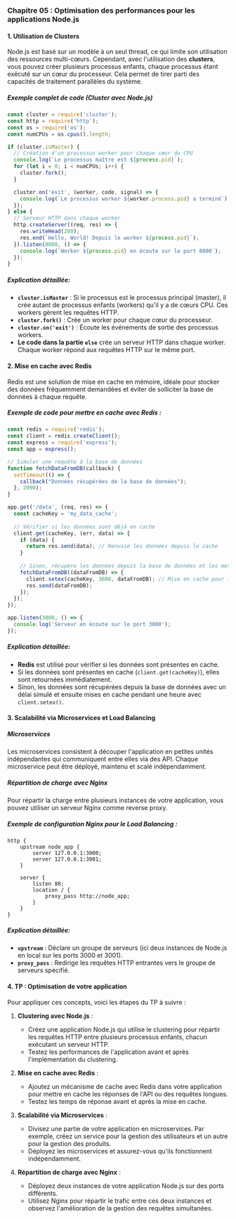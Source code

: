 ### Chapitre 05 : Optimisation des performances pour les applications Node.js

#### 1. **Utilisation de Clusters**

Node.js est basé sur un modèle à un seul thread, ce qui limite son utilisation des ressources multi-cœurs. Cependant, avec l'utilisation des **clusters**, vous pouvez créer plusieurs processus enfants, chaque processus étant exécuté sur un cœur du processeur. Cela permet de tirer parti des capacités de traitement parallèles du système.

##### **Exemple complet de code (Cluster avec Node.js)**

```javascript
const cluster = require('cluster');
const http = require('http');
const os = require('os');
const numCPUs = os.cpus().length;

if (cluster.isMaster) {
  // Création d'un processus worker pour chaque cœur du CPU
  console.log(`Le processus maître est ${process.pid}`);
  for (let i = 0; i < numCPUs; i++) {
    cluster.fork();
  }

  cluster.on('exit', (worker, code, signal) => {
    console.log(`Le processus worker ${worker.process.pid} a terminé`);
  });
} else {
  // Serveur HTTP dans chaque worker
  http.createServer((req, res) => {
    res.writeHead(200);
    res.end(`Hello, World! Depuis le worker ${process.pid}`);
  }).listen(8000, () => {
    console.log(`Worker ${process.pid} en écoute sur le port 8000`);
  });
}
```

##### **Explication détaillée**:
- **`cluster.isMaster`** : Si le processus est le processus principal (master), il crée autant de processus enfants (workers) qu'il y a de cœurs CPU. Ces workers gèrent les requêtes HTTP.
- **`cluster.fork()`** : Crée un worker pour chaque cœur du processeur.
- **`cluster.on('exit')`** : Écoute les événements de sortie des processus workers.
- **Le code dans la partie `else`** crée un serveur HTTP dans chaque worker. Chaque worker répond aux requêtes HTTP sur le même port.

#### 2. **Mise en cache avec Redis**

Redis est une solution de mise en cache en mémoire, idéale pour stocker des données fréquemment demandées et éviter de solliciter la base de données à chaque requête.

##### **Exemple de code pour mettre en cache avec Redis :**

```javascript
const redis = require('redis');
const client = redis.createClient();
const express = require('express');
const app = express();

// Simuler une requête à la base de données
function fetchDataFromDB(callback) {
  setTimeout(() => {
    callback("Données récupérées de la base de données");
  }, 2000);
}

app.get('/data', (req, res) => {
  const cacheKey = 'my_data_cache';
  
  // Vérifier si les données sont déjà en cache
  client.get(cacheKey, (err, data) => {
    if (data) {
      return res.send(data); // Renvoie les données depuis le cache
    }
    
    // Sinon, récupère les données depuis la base de données et les met en cache
    fetchDataFromDB((dataFromDB) => {
      client.setex(cacheKey, 3600, dataFromDB); // Mise en cache pour 1 heure
      res.send(dataFromDB);
    });
  });
});

app.listen(3000, () => {
  console.log('Serveur en écoute sur le port 3000');
});
```

##### **Explication détaillée**:
- **Redis** est utilisé pour vérifier si les données sont présentes en cache.
- Si les données sont présentes en cache (`client.get(cacheKey)`), elles sont retournées immédiatement.
- Sinon, les données sont récupérées depuis la base de données avec un délai simulé et ensuite mises en cache pendant une heure avec `client.setex()`.

#### 3. **Scalabilité via Microservices et Load Balancing**

##### **Microservices**
Les microservices consistent à découper l'application en petites unités indépendantes qui communiquent entre elles via des API. Chaque microservice peut être déployé, maintenu et scalé indépendamment.

##### **Répartition de charge avec Nginx**
Pour répartir la charge entre plusieurs instances de votre application, vous pouvez utiliser un serveur Nginx comme reverse proxy.

##### **Exemple de configuration Nginx pour le Load Balancing :**

```nginx
http {
    upstream node_app {
        server 127.0.0.1:3000;
        server 127.0.0.1:3001;
    }

    server {
        listen 80;
        location / {
            proxy_pass http://node_app;
        }
    }
}
```

##### **Explication détaillée**:
- **`upstream`** : Déclare un groupe de serveurs (ici deux instances de Node.js en local sur les ports 3000 et 3001).
- **`proxy_pass`** : Redirige les requêtes HTTP entrantes vers le groupe de serveurs spécifié.

#### 4. **TP : Optimisation de votre application**

Pour appliquer ces concepts, voici les étapes du TP à suivre :

1. **Clustering avec Node.js** :
   - Créez une application Node.js qui utilise le clustering pour répartir les requêtes HTTP entre plusieurs processus enfants, chacun exécutant un serveur HTTP. 
   - Testez les performances de l'application avant et après l'implémentation du clustering.

2. **Mise en cache avec Redis** :
   - Ajoutez un mécanisme de cache avec Redis dans votre application pour mettre en cache les réponses de l'API ou des requêtes longues.
   - Testez les temps de réponse avant et après la mise en cache.

3. **Scalabilité via Microservices** :
   - Divisez une partie de votre application en microservices. Par exemple, créez un service pour la gestion des utilisateurs et un autre pour la gestion des produits.
   - Déployez les microservices et assurez-vous qu'ils fonctionnent indépendamment.

4. **Répartition de charge avec Nginx** :
   - Déployez deux instances de votre application Node.js sur des ports différents.
   - Utilisez Nginx pour répartir le trafic entre ces deux instances et observez l'amélioration de la gestion des requêtes simultanées.
